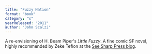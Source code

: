 ```yaml
---
title: "Fuzzy Nation"
format: "book"
category: "s"
yearReleased: "2011"
author: "John Scalzi"
---
```


A re-envisioning of H. Beam Piper's *Little Fuzzy*. A fine comic SF novel, highly recommended by Zeke Teflon at the [See Sharp Press blog](https://seesharppress.wordpress.com/2015/11/27/recommended-science-fiction-books-as-holiday-gifts/).
